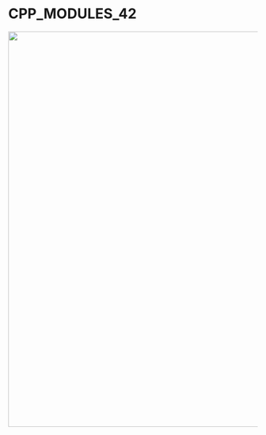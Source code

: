 # CPP_MODULES_42
<html>
	<head>
	</head>
		<body>
			<img src="https://upload.wikimedia.org/wikipedia/commons/thumb/1/18/ISO_C%2B%2B_Logo.svg/1200px-ISO_C%2B%2B_Logo.svg.png" width="700" height="800" >
		</body>
</html>
